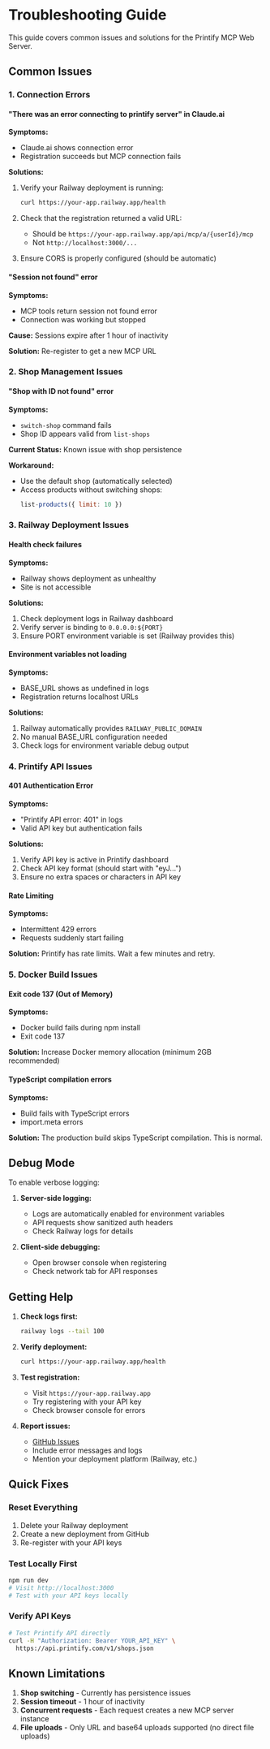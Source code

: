# Troubleshooting Guide

This guide covers common issues and solutions for the Printify MCP Web Server.

## Common Issues

### 1. Connection Errors

#### "There was an error connecting to printify server" in Claude.ai

**Symptoms:**
- Claude.ai shows connection error
- Registration succeeds but MCP connection fails

**Solutions:**
1. Verify your Railway deployment is running:
   ```bash
   curl https://your-app.railway.app/health
   ```

2. Check that the registration returned a valid URL:
   - Should be `https://your-app.railway.app/api/mcp/a/{userId}/mcp`
   - Not `http://localhost:3000/...`

3. Ensure CORS is properly configured (should be automatic)

#### "Session not found" error

**Symptoms:**
- MCP tools return session not found error
- Connection was working but stopped

**Cause:** Sessions expire after 1 hour of inactivity

**Solution:** Re-register to get a new MCP URL

### 2. Shop Management Issues

#### "Shop with ID not found" error

**Symptoms:**
- `switch-shop` command fails
- Shop ID appears valid from `list-shops`

**Current Status:** Known issue with shop persistence

**Workaround:**
- Use the default shop (automatically selected)
- Access products without switching shops:
  ```javascript
  list-products({ limit: 10 })
  ```

### 3. Railway Deployment Issues

#### Health check failures

**Symptoms:**
- Railway shows deployment as unhealthy
- Site is not accessible

**Solutions:**
1. Check deployment logs in Railway dashboard
2. Verify server is binding to `0.0.0.0:${PORT}`
3. Ensure PORT environment variable is set (Railway provides this)

#### Environment variables not loading

**Symptoms:**
- BASE_URL shows as undefined in logs
- Registration returns localhost URLs

**Solutions:**
1. Railway automatically provides `RAILWAY_PUBLIC_DOMAIN`
2. No manual BASE_URL configuration needed
3. Check logs for environment variable debug output

### 4. Printify API Issues

#### 401 Authentication Error

**Symptoms:**
- "Printify API error: 401" in logs
- Valid API key but authentication fails

**Solutions:**
1. Verify API key is active in Printify dashboard
2. Check API key format (should start with "eyJ...")
3. Ensure no extra spaces or characters in API key

#### Rate Limiting

**Symptoms:**
- Intermittent 429 errors
- Requests suddenly start failing

**Solution:** Printify has rate limits. Wait a few minutes and retry.

### 5. Docker Build Issues

#### Exit code 137 (Out of Memory)

**Symptoms:**
- Docker build fails during npm install
- Exit code 137

**Solution:** Increase Docker memory allocation (minimum 2GB recommended)

#### TypeScript compilation errors

**Symptoms:**
- Build fails with TypeScript errors
- import.meta errors

**Solution:** The production build skips TypeScript compilation. This is normal.

## Debug Mode

To enable verbose logging:

1. **Server-side logging:**
   - Logs are automatically enabled for environment variables
   - API requests show sanitized auth headers
   - Check Railway logs for details

2. **Client-side debugging:**
   - Open browser console when registering
   - Check network tab for API responses

## Getting Help

1. **Check logs first:**
   ```bash
   railway logs --tail 100
   ```

2. **Verify deployment:**
   ```bash
   curl https://your-app.railway.app/health
   ```

3. **Test registration:**
   - Visit `https://your-app.railway.app`
   - Try registering with your API key
   - Check browser console for errors

4. **Report issues:**
   - [GitHub Issues](https://github.com/vredrick/printify-mcp-web/issues)
   - Include error messages and logs
   - Mention your deployment platform (Railway, etc.)

## Quick Fixes

### Reset Everything
1. Delete your Railway deployment
2. Create a new deployment from GitHub
3. Re-register with your API keys

### Test Locally First
```bash
npm run dev
# Visit http://localhost:3000
# Test with your API keys locally
```

### Verify API Keys
```bash
# Test Printify API directly
curl -H "Authorization: Bearer YOUR_API_KEY" \
  https://api.printify.com/v1/shops.json
```

## Known Limitations

1. **Shop switching** - Currently has persistence issues
2. **Session timeout** - 1 hour of inactivity
3. **Concurrent requests** - Each request creates a new MCP server instance
4. **File uploads** - Only URL and base64 uploads supported (no direct file uploads)